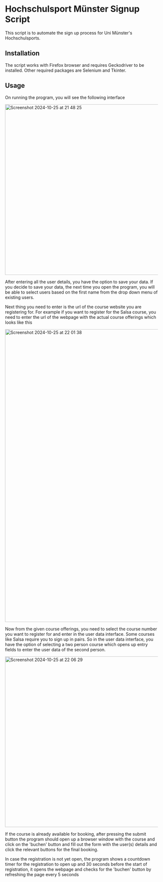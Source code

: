 # Hochschulsport Münster Signup Script
This script is to automate the sign up process for Uni Münster's Hochschulsports.

## Installation
The script works with Firefox browser and requires Geckodriver to be installed. Other required packages are Selenium and Tkinter.

## Usage
On running the program, you will see the following interface

<img width="560" alt="Screenshot 2024-10-25 at 21 48 25" src="https://github.com/user-attachments/assets/9bbb5c51-5c32-4d6e-873a-394ffa304762">

After entering all the user details, you have the option to save your data. If you decide to save your data, the next time you open the program, you will be able to select users based on the first name from the drop down menu of existing users.

Next thing you need to enter is the url of the course website you are registering for. For example if you want to register for the Salsa course, you need to enter the url of the webpage with the actual course offerings which looks like this

<img width="961" alt="Screenshot 2024-10-25 at 22 01 38" src="https://github.com/user-attachments/assets/ce8fdb68-a59a-4e77-bea1-453de99aa531">

Now from the given course offerings, you need to select the course number you want to register for and enter in the user data interface. Some courses like Salsa require you to sign up in pairs. So in the user data interface, you have the option of selecting a two person course which opens up entry fields to enter the user data of the second person.

<img width="560" alt="Screenshot 2024-10-25 at 22 06 29" src="https://github.com/user-attachments/assets/96d29059-dde9-4ad7-8277-60568d992218">

If the course is already available for booking, after pressing the submit button the program should open up a browser window with the course and click on the 'buchen' button and fill out the form with the user(s) details and click the relevant buttons for the final booking.

In case the registration is not yet open, the program shows a countdown timer for the registration to open up and 30 seconds before the start of registration, it opens the webpage and checks for the 'buchen' button by refreshing the page every 5 seconds
